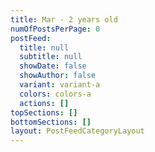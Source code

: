 ```yaml
---
title: Mar - 2 years old
numOfPostsPerPage: 0
postFeed:
  title: null
  subtitle: null
  showDate: false
  showAuthor: false
  variant: variant-a
  colors: colors-a
  actions: []
topSections: []
bottomSections: []
layout: PostFeedCategoryLayout
---
```

